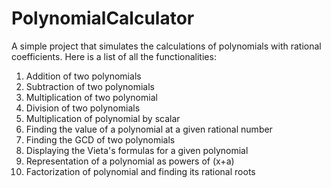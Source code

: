 # PolynomialCalculator

A simple project that simulates the calculations of polynomials with rational coefficients.
Here is a list of all the functionalities:
1) Addition of two polynomials
2) Subtraction of two polynomials
3) Multiplication of two polynomial
4) Division of two polynomials
5) Multiplication of polynomial by scalar
6) Finding the value of a polynomial at a given rational number
7) Finding the GCD of two polynomials
8) Displaying the Vieta's formulas for a given polynomial
9) Representation of a polynomial as powers of (x+a)
10) Factorization of polynomial and finding its rational roots
